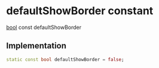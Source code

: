 


# defaultShowBorder constant






[bool](https://api.flutter.dev/flutter/dart-core/bool-class.html) const defaultShowBorder
  







## Implementation

```dart
static const bool defaultShowBorder = false;


```







